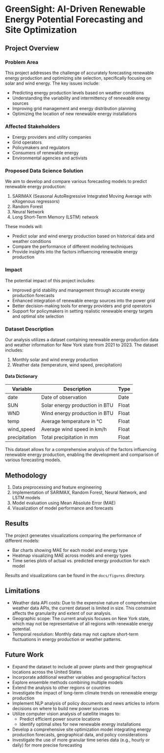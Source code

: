 # GreenSight: AI-Driven Renewable Energy Potential Forecasting and Site Optimization

## Project Overview

### Problem Area
This project addresses the challenge of accurately forecasting renewable energy production and optimizing site selection, specifically focusing on solar and wind energy. The key issues include:
- Predicting energy production levels based on weather conditions
- Understanding the variability and intermittency of renewable energy sources
- Improving grid management and energy distribution planning
- Optimizing the location of new renewable energy installations

### Affected Stakeholders
- Energy providers and utility companies
- Grid operators
- Policymakers and regulators
- Consumers of renewable energy
- Environmental agencies and activists

### Proposed Data Science Solution
We aim to develop and compare various forecasting models to predict renewable energy production:
1. SARIMAX (Seasonal AutoRegressive Integrated Moving Average with eXogenous regressors)
2. Random Forest
3. Neural Network
4. Long Short-Term Memory (LSTM) network

These models will:
- Predict solar and wind energy production based on historical data and weather conditions
- Compare the performance of different modeling techniques
- Provide insights into the factors influencing renewable energy production

### Impact
The potential impact of this project includes:
- Improved grid stability and management through accurate energy production forecasts
- Enhanced integration of renewable energy sources into the power grid
- Better decision-making tools for energy providers and grid operators
- Support for policymakers in setting realistic renewable energy targets and optimal site selection

### Dataset Description
Our analysis utilizes a dataset containing renewable energy production data and weather information for New York state from 2021 to 2023. The dataset includes:
1. Monthly solar and wind energy production
2. Weather data (temperature, wind speed, precipitation)

#### Data Dictionary
| Variable | Description | Type |
|----------|-------------|------|
| date | Date of observation | Date |
| SUN | Solar energy production in BTU | Float |
| WND | Wind energy production in BTU | Float |
| temp | Average temperature in °C | Float |
| wind_speed | Average wind speed in km/h | Float |
| precipitation | Total precipitation in mm | Float |

This dataset allows for a comprehensive analysis of the factors influencing renewable energy production, enabling the development and comparison of various forecasting models.

## Methodology
1. Data preprocessing and feature engineering
2. Implementation of SARIMAX, Random Forest, Neural Network, and LSTM models
3. Model evaluation using Mean Absolute Error (MAE)
4. Visualization of model performance and forecasts

## Results
The project generates visualizations comparing the performance of different models:
- Bar charts showing MAE for each model and energy type
- Heatmap visualizing MAE across models and energy types
- Time series plots of actual vs. predicted energy production for each model

Results and visualizations can be found in the `docs/figures` directory.

## Limitations
- Weather data API costs: Due to the expensive nature of comprehensive weather data APIs, the current dataset is limited in size. This constraint affects the granularity and extent of our analysis.
- Geographic scope: The current analysis focuses on New York state, which may not be representative of all regions with renewable energy potential.
- Temporal resolution: Monthly data may not capture short-term fluctuations in energy production or weather patterns.

## Future Work
- Expand the dataset to include all power plants and their geographical locations across the United States
- Incorporate additional weather variables and geographical factors
- Explore ensemble methods combining multiple models
- Extend the analysis to other regions or countries
- Investigate the impact of long-term climate trends on renewable energy production
- Implement NLP analysis of policy documents and news articles to inform decisions on where to build new power sources
- Utilize computer vision analysis of satellite images to:
  - Predict efficient power source locations
  - Identify optimal sites for new renewable energy installations
- Develop a comprehensive site optimization model integrating energy production forecasts, geographical data, and policy considerations
- Investigate the use of more granular time series data (e.g., hourly or daily) for more precise forecasting
